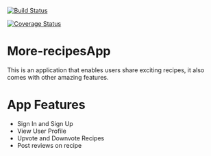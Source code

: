 [![Build Status](https://travis-ci.org/pawnjester/More-recipesApp.svg?branch=api-build)](https://travis-ci.org/pawnjester/More-recipesApp)

[![Coverage Status](https://coveralls.io/repos/github/pawnjester/More-recipesApp/badge.svg?branch=api-build)](https://coveralls.io/github/pawnjester/More-recipesApp?branch=api-build)

# More-recipesApp
This is an application that enables users share exciting recipes, it also comes with other amazing features.

# App Features
- Sign In and Sign Up
- View User Profile
- Upvote and Downvote Recipes
- Post reviews on recipe
